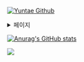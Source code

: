 <a href="https://github.com/CODEYT95/Introduce"><img src="https://capsule-render.vercel.app/api?type=waving&color=auto&height=300&section=header&text=Yuntae%20Github&fontSize=90&animation=fadeIn&fontAlignY=38&desc=Thank%20you%20for%20visiting%20my%20Github!&descAlignY=55&descAlign=67" alt="Yuntae Github"></a>


<details>
<summary>
  페이지
</summary>
   <a href="https://www.notion.so/MySpace-f3b106a8dabd4ba38d3058b684fb17bb"><img src="https://img.shields.io/badge/Notion-black?style=flat&logo=notion&logoColor=white"/></a>
</details>


[![Anurag's GitHub stats](https://github-readme-stats.vercel.app/api?username=CODEYT95)](https://github.com/anuraghazra/github-readme-stats)

<a href="https://github.com/CODEYT95/Introduce"><img src="https://capsule-render.vercel.app/api?type=waving&color=auto&height=150&section=footer&text=Thank%20you%20for%20reading%20my%20post.&fontSize=40&fontAlignY=70"/></a>
